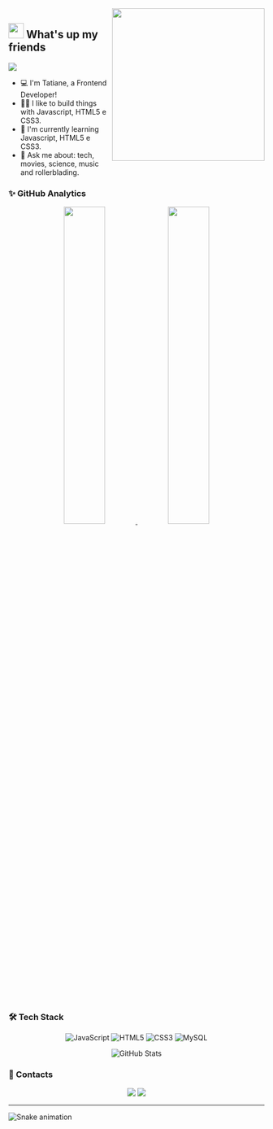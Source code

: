 <img align="right" src="https://github.com/TatianeAntunes/TatianeAntunes/blob/master/images/illustration.png" width="300"/>

## <img src="https://media.giphy.com/media/hvRJCLFzcasrR4ia7z/giphy.gif" width="30px"> What's up my friends 

![](https://komarev.com/ghpvc/?username=TatianeAntunes&color=green)

- :computer: I'm Tatiane, a Frontend Developer! 
- 👨‍💻 I like to build things with Javascript, HTML5 e CSS3.
- 🌱 I'm currently learning Javascript, HTML5 e CSS3.
- 💬 Ask me about: tech, movies, science, music and rollerblading.

### ✨ GitHub Analytics

<p align="center">
  <a href="https://github.com/TatianeAntunes">
    <img width="40%" src="https://github-readme-stats-eight-theta.vercel.app/api?username=TatianeAntunes&show_icons=true&theme=dark&include_all_commits=true&count_private=true&show_owner=true"/>
    <img width="40%" src="https://github-readme-streak-stats.herokuapp.com/?user=TatianeAntunes&count_private=true&theme=dark"/>
  </a>
</p>

### 🛠 Tech Stack
<div align="center"> 
 
  ![JavaScript](https://img.shields.io/badge/javascript-%23323330.svg?style=for-the-badge&logo=javascript&logoColor=%23F7DF1E)
  ![HTML5](https://img.shields.io/badge/html5-%23E34F26.svg?style=for-the-badge&logo=html5&logoColor=white)
  ![CSS3](https://img.shields.io/badge/css3-%231572B6.svg?style=for-the-badge&logo=css3&logoColor=white)
  ![MySQL](https://img.shields.io/badge/mysql-%2300f.svg?style=for-the-badge&logo=mysql&logoColor=white)

</div>

<div align="center"> 

  ![GitHub Stats](https://github-readme-stats.vercel.app/api/top-langs/?username=TatianeAntunes&layout=compact&langs_count=8&theme=dark)

</div>

### 📝 Contacts

<div align="center"> 

  <a href="https://www.linkedin.com/in/tatiane-antunes-775530127/" target="_blank"><img src="https://img.shields.io/badge/-LinkedIn-%230077B5?style=for-the-badge&logo=linkedin&logoColor=white" target="_blank"></a> 
  <a href = "mailto:antunes.tatiane.s@gmail.com"><img src="https://img.shields.io/badge/-Gmail-c14438?style=for-the-badge&logo=gmail&logoColor=white" target="_blank"></a>
  <!-- <a href="https://www.youtube.com/channel/UCKyBkY5OlIiVLSvoj9eSaFQ" target="_blank"><img src="https://img.shields.io/badge/YouTube-FF0000?style=for-the-badge&logo=youtube&logoColor=white" target="_blank"></a> -->
  <!-- <a href="https://www.instagram.com/jpantunes13/" target="_blank"><img src="https://img.shields.io/badge/-Instagram-%23E4405F?style=for-the-badge&logo=instagram&logoColor=white" target="_blank"></a> -->

</div>

---

![Snake animation](https://raw.githubusercontent.com/TatianeAntunes/TatianeAntunes/output/github-contribution-grid-snake-dark.svg?palette=github-dark)

